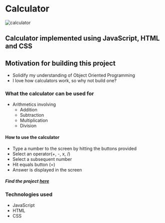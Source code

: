 # Calculator


![calculator](https://gallant-wright-e0f032.netlify.app/calculator.gif)

## Calculator implemented using JavaScript, HTML and CSS


## Motivation for building this project
 - Solidify my understanding of Object Oriented Programming
 - I love how calculators work, so why not build one? 
 
 
 ### What the calculator can be used for
  - Arithmetics involving
    - Addition
    - Subtraction
    - Multiplication
    - Division
    
 #### How to use the calculator
  - Type a number to the screen by hitting the buttons provided
  - Select an operator(+, -, x, /)
  - Select a subsequent number
  - Hit equals button (=)
  - Answer is displayed in the screen
 
##### Find the project [here](https://alexcalc1.netlify.app/)
 
 
 ### Technologies used
  - JavaScript
  - HTML
  - CSS
 

